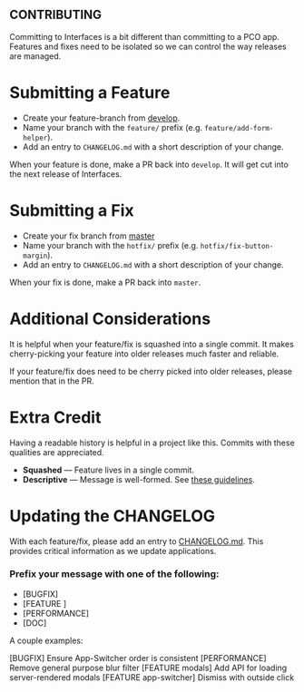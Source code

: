 CONTRIBUTING
------------

Committing to Interfaces is a bit different than committing to a PCO app.
Features and fixes need to be isolated so we can control the way releases are
managed.

Submitting a Feature
====================

* Create your feature-branch from
  [develop](https://github.com/ministrycentered/interfaces/tree/develop).
* Name your branch with the `feature/` prefix (e.g. `feature/add-form-helper`).
* Add an entry to `CHANGELOG.md` with a short description of your change.

When your feature is done, make a PR back into `develop`. It will get cut into
the next release of Interfaces.

Submitting a Fix
================

* Create your fix branch from
  [master](https://github.com/ministrycentered/interfaces)
* Name your branch with the `hotfix/` prefix (e.g. `hotfix/fix-button-margin`).
* Add an entry to `CHANGELOG.md` with a short description of your change.

When your fix is done, make a PR back into `master`.

Additional Considerations
=========================

It is helpful when your feature/fix is squashed into a single commit. It makes
cherry-picking your feature into older releases much faster and reliable.

If your feature/fix does need to be cherry picked into older releases, please
mention that in the PR.

Extra Credit
============

Having a readable history is helpful in a project like this. Commits with these
qualities are appreciated.

* **Squashed** — Feature lives in a single commit.
* **Descriptive** — Message is well-formed.  See [these guidelines](https://github.com/planningcenter/commit-guidelines).

Updating the CHANGELOG
======================

With each feature/fix, please add an entry to
[CHANGELOG.md](https://github.com/ministrycentered/interfaces/blob/master/CHANGELOG.md).
This provides critical information as we update applications.

### Prefix your message with one of the following:

* [BUGFIX]
* [FEATURE <scope>]
* [PERFORMANCE]
* [DOC]

A couple examples:

[BUGFIX] Ensure App-Switcher order is consistent
[PERFORMANCE] Remove general purpose blur filter
[FEATURE modals] Add API for loading server-rendered modals
[FEATURE app-switcher] Dismiss with outside click
